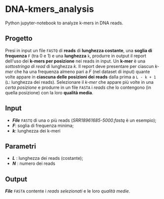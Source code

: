 # DNA-kmers_analysis
Python jupyter-notebook to analyze k-mers in DNA reads.

## Progetto
Presi in input un file <code>FASTQ</code> di **reads** di **lunghezza costante**, una **soglia di frequenza** <code>F</code> (tra 0 e 1) e una **lunghezza** <code>k</code>, produrre in output il report dell'uso dei **k-mers per posizione** nei reads in input. Un **k-mer** è una *sottostringa di read* di lunghezza *k*. Il report deve presentare per ciascun *k-mer* che ha una frequenza almeno pari a *F* (nel dataset di input) quante volte appare in **ciascuna delle posizioni dei reads** dalla prima a <code>L - k + 1</code> (<code>L</code>: lunghezza dei reads). Selezionare il *k-mer* che appare più volte in una *certa posizione* e produrre in un file <code>FASTA</code> i *reads* che lo contengono (in quella posizione) con la loro **qualità media**.

## Input
* ***File*** <code>FASTQ</code> di una o più reads (*SRR18961685-5000.fastq* è un esempio);
* ***F***: soglia di frequenza minima;
* ***k***: lunghezza dei k-meri

## Parametri
* ***L*** : lunghezza dei reads (costante);
* ***N*** : numero dei reads

## Output
***File*** <code>FASTA</code> contente i *reads selezionati* e le loro *qualità medie*.

